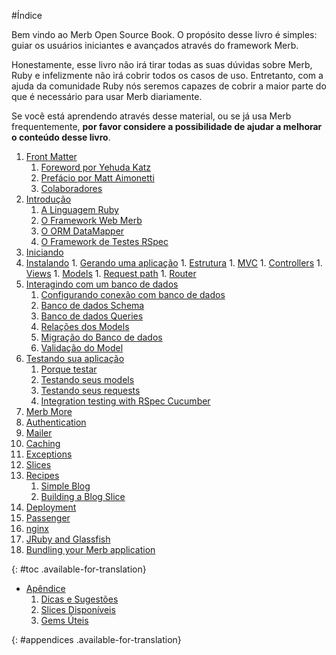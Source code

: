 #Índice

<div id="intro">
	<p>Bem vindo ao Merb Open Source Book. O propósito desse livro é simples: guiar os usuários iniciantes e avançados através do framework Merb.</p>
	<p>Honestamente, esse livro não irá tirar todas as suas dúvidas sobre Merb, Ruby e infelizmente não irá cobrir todos os casos de uso. Entretanto, com a ajuda da comunidade Ruby nós seremos capazes de cobrir a maior parte do que é necessário para usar Merb diariamente.</p>
	<p>Se você está aprendendo através desse material, ou se já usa Merb frequentemente, <strong>por favor considere a possibilidade de ajudar a melhorar o conteúdo desse livro</strong>.</p>
</div>

1. [Front Matter](/front-matter)
	1. [Foreword por Yehuda Katz](/front-matter/foreword)
	2. [Prefácio por Matt Aimonetti](/front-matter/preface)
	3. [Colaboradores](/front-matter/contributors)
2. [Introdução](/introduction)
	1. [A Linguagem Ruby](/introduction/ruby)
	2. [O Framework Web Merb](/introduction/merb)
	3. [O ORM DataMapper](/introduction/datamapper)
	4. [O Framework de Testes RSpec](/introduction/rspec)
2. [Iniciando](/pt/getting-started)
  1. [Instalando](/pt/getting-started/install-instructions)
	1. [Gerando uma aplicação](/pt/getting-started/generate-an-application)
	1. [Estrutura](/pt/getting-started/project-structure)
	1. [MVC](/pt/getting-started/mvc)
	1. [Controllers](/pt/getting-started/controllers)
	1. [Views](/pt/getting-started/views)
	1. [Models](/pt/getting-started/models)
	1. [Request path](/pt/getting-started/request-path)
	1. [Router](/pt/getting-started/router)
3. [Interagindo com um banco de dados](/pt/interacting-with-the-database)
	1. [Configurando conexão com banco de dados](/pt/interacting-with-the-database/dm-setting-up)
	1. [Banco de dados Schema](/pt/interacting-with-the-database/dm-schema)
	1. [Banco de dados Queries](/pt/interacting-with-the-database/dm-queries)
	1. [Relações dos Models](/pt/interacting-with-the-database/dm-relationships)
	1. [Migração do Banco de dados](/pt/interacting-with-the-database/dm-migrations)
	1. [Validação do Model](/pt/interacting-with-the-database/dm-validations)
4. [Testando sua aplicação](/pt/testing-your-application)
	1. [Porque testar](/pt/testing-your-application/why)
	1. [Testando seus models](/pt/testing-your-application/models)
	1. [Testando seus requests](/pt/testing-your-application/requests)
	1. [Integration testing with RSpec Cucumber](/pt/testing-your-application/cucumber)
5. [Merb More](/pt/merb-more)
  1. [Authentication](/pt/merb-more/authentication)
  1. [Mailer](/pt/merb-more/mailer)
  1. [Caching](/pt/merb-more/caching)
  1. [Exceptions](/pt/merb-more/exceptions)
  1. [Slices](/pt/merb-more/slices)
6. [Recipes](/pt/recipes)
	1. [Simple Blog](/pt/recipes/simple-blog)
	1. [Building a Blog Slice](/pt/recipes/blog-slice)
7. [Deployment](/pt/deployment)
  1. [Passenger](/pt/deployment/passenger)
  1. [nginx](/pt/deployment/nginx)
  1. [JRuby and Glassfish](/pt/deployment/jruby)
  1. [Bundling your Merb application](/pt/deployment/bundle)

{: #toc .available-for-translation}

* [Apêndice](/pt/appendix)
  1. [Dicas e Sugestões](/pt/appendix/hints-tips)
  1. [Slices Disponíveis](/pt/appendix/slices)
  1. [Gems Úteis](/pt/appendix/gems)

{: #appendices .available-for-translation}
